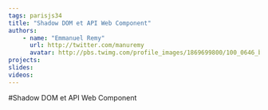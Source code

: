 ```yaml
---
tags: parisjs34
title: "Shadow DOM et API Web Component"
authors:
    - name: "Emmanuel Remy"
      url: http://twitter.com/manuremy
      avatar: http://pbs.twimg.com/profile_images/1869699800/100_0646_bigger.jpg
projects:
slides:
videos:
---
```

#Shadow DOM et API Web Component
